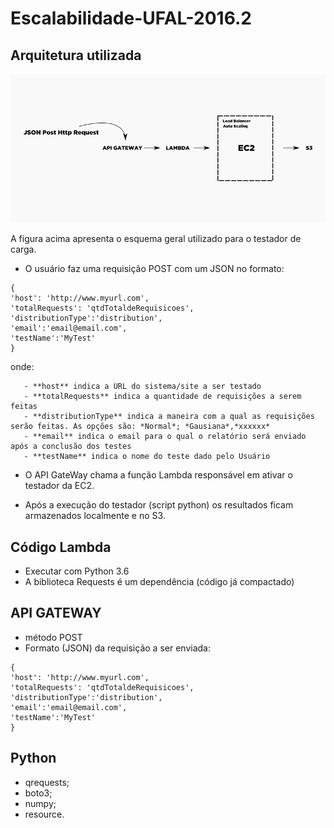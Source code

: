 # Escalabilidade-UFAL-2016.2


## Arquitetura utilizada
![Arquitetura](escalabilidade.png)

A figura acima apresenta o esquema geral utilizado para o testador de carga.
- O usuário faz uma requisição POST com um JSON no formato:
```
{
'host': 'http://www.myurl.com',
'totalRequests': 'qtdTotaldeRequisicoes',
'distributionType':'distribution',
'email':'email@email.com',
'testName':'MyTest'
}
```
onde:
```
   - **host** indica a URL do sistema/site a ser testado
   - **totalRequests** indica a quantidade de requisições a serem feitas
   - **distributionType** indica a maneira com a qual as requisições serão feitas. As opções são: *Normal*; *Gausiana*,*xxxxxx*
   - **email** indica o email para o qual o relatório será enviado após a conclusão dos testes
   - **testName** indica o nome do teste dado pelo Usuário
```
- O API GateWay chama a função Lambda responsável em ativar o testador da EC2.

- Após a execução do testador (script python) os resultados ficam armazenados localmente e no S3.

    

## Código Lambda
- Executar com Python 3.6
- A biblioteca Requests é um dependência (código já compactado)


## API GATEWAY
- método POST
- Formato (JSON) da requisição a ser enviada:
```
{
'host': 'http://www.myurl.com',
'totalRequests': 'qtdTotaldeRequisicoes',
'distributionType':'distribution',
'email':'email@email.com',
'testName':'MyTest'
}
```

 ## Python
 - qrequests;
 - boto3;
 - numpy;
 - resource.
